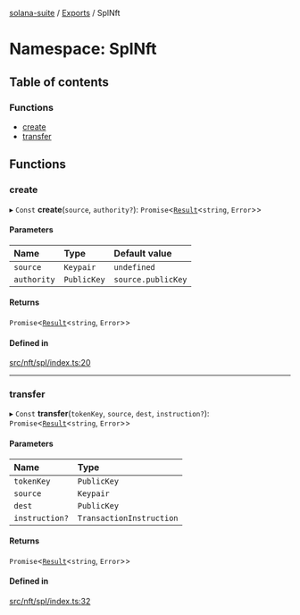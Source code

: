 [solana-suite](../README.md) / [Exports](../modules.md) / SplNft

# Namespace: SplNft

## Table of contents

### Functions

- [create](SplNft.md#create)
- [transfer](SplNft.md#transfer)

## Functions

### create

▸ `Const` **create**(`source`, `authority?`): `Promise`<[`Result`](../modules.md#result)<`string`, `Error`\>\>

#### Parameters

| Name | Type | Default value |
| :------ | :------ | :------ |
| `source` | `Keypair` | `undefined` |
| `authority` | `PublicKey` | `source.publicKey` |

#### Returns

`Promise`<[`Result`](../modules.md#result)<`string`, `Error`\>\>

#### Defined in

[src/nft/spl/index.ts:20](https://github.com/fukaoi/solana-suite/blob/1200997/src/nft/spl/index.ts#L20)

___

### transfer

▸ `Const` **transfer**(`tokenKey`, `source`, `dest`, `instruction?`): `Promise`<[`Result`](../modules.md#result)<`string`, `Error`\>\>

#### Parameters

| Name | Type |
| :------ | :------ |
| `tokenKey` | `PublicKey` |
| `source` | `Keypair` |
| `dest` | `PublicKey` |
| `instruction?` | `TransactionInstruction` |

#### Returns

`Promise`<[`Result`](../modules.md#result)<`string`, `Error`\>\>

#### Defined in

[src/nft/spl/index.ts:32](https://github.com/fukaoi/solana-suite/blob/1200997/src/nft/spl/index.ts#L32)
